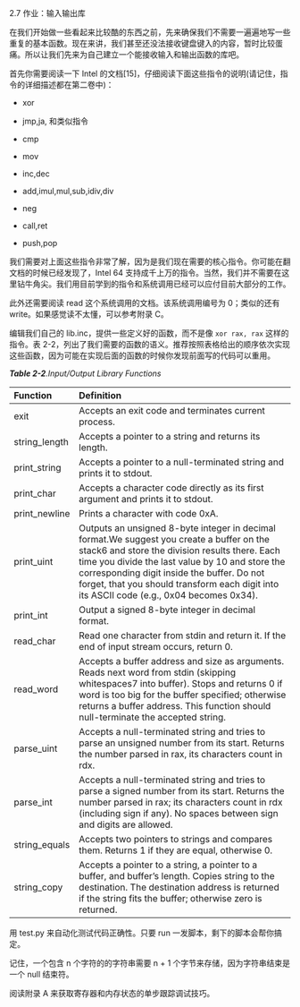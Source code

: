 2.7 作业：输入输出库

在我们开始做一些看起来比较酷的东西之前，先来确保我们不需要一遍遍地写一些重复的基本函数。现在来讲，我们甚至还没法接收键盘键入的内容，暂时比较蛋痛。所以让我们先来为自己建立一个能接收输入和输出函数的库吧。

首先你需要阅读一下 Intel 的文档\[15\]，仔细阅读下面这些指令的说明\(请记住，指令的详细描述都在第二卷中\)：

* xor

* jmp,ja, 和类似指令

* cmp

* mov

* inc,dec

* add,imul,mul,sub,idiv,div

* neg

* call,ret

* push,pop

我们需要对上面这些指令非常了解，因为是我们现在需要的核心指令。你可能在翻文档的时候已经发现了，Intel 64 支持成千上万的指令。当然，我们并不需要在这里钻牛角尖。我们用目前学到的指令和系统调用已经可以应付目前大部分的工作。

此外还需要阅读 read 这个系统调用的文档。该系统调用编号为 0；类似的还有 write。如果感觉读不太懂，可以参考附录 C。

编辑我们自己的 lib.inc，提供一些定义好的函数，而不是像 `xor rax, rax` 这样的指令。表 2-2，列出了我们需要的函数的语义。推荐按照表格给出的顺序依次实现这些函数，因为可能在实现后面的函数的时候你发现前面写的代码可以重用。

_**Table 2-2**.Input/Output Library Functions_

| Function | Definition |
| :--- | :--- |
| exit | Accepts an exit code and terminates current process. |
| string\_length | Accepts a pointer to a string and returns its length. |
| print\_string | Accepts a pointer to a null-terminated string and prints it to stdout. |
| print\_char | Accepts a character code directly as its first argument and prints it to stdout. |
| print\_newline | Prints a character with code 0xA. |
| print\_uint | Outputs an unsigned 8-byte integer in decimal format.We suggest you create a buffer on the stack6 and store the division results there. Each time you divide the last value by 10 and store the corresponding digit inside the buffer. Do not forget, that you should transform each digit into its ASCII code \(e.g., 0x04 becomes 0x34\). |
| print\_int | Output a signed 8-byte integer in decimal format. |
| read_char | Read one character from stdin and return it. If the end of input stream occurs, return 0. |
| read_word | Accepts a buffer address and size as arguments. Reads next word from stdin (skipping whitespaces7 into buffer). Stops and returns 0 if word is too big for the buffer specified; otherwise returns a buffer address. This function should null-terminate the accepted string. |
| parse_uint | Accepts a null-terminated string and tries to parse an unsigned number from its start. Returns the number parsed in rax, its characters count in rdx. |
| parse_int | Accepts a null-terminated string and tries to parse a signed number from its start. Returns the number parsed in rax; its characters count in rdx (including sign if any). No spaces between sign and digits are allowed. |
| string_equals | Accepts two pointers to strings and compares them. Returns 1 if they are equal, otherwise 0. |
| string_copy | Accepts a pointer to a string, a pointer to a buffer, and buffer’s length. Copies string to the destination. The destination address is returned if the string fits the buffer; otherwise zero is returned. |

用 test.py 来自动化测试代码正确性。只要 run 一发脚本，剩下的脚本会帮你搞定。

记住，一个包含 n 个字符的的字符串需要 n + 1 个字节来存储，因为字符串结束是一个 null 结束符。

阅读附录 A 来获取寄存器和内存状态的单步跟踪调试技巧。

